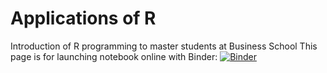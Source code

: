 # Applications of R
Introduction of R programming to master students at Business School
This page is for launching notebook online with Binder: [![Binder](https://mybinder.org/badge_logo.svg)](https://mybinder.org/v2/gh/jianlianggao/applications_r/master)
